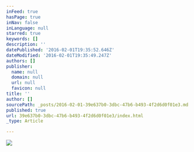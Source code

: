 ```yaml
---
inFeed: true
hasPage: true
inNav: false
inLanguage: null
starred: true
keywords: []
description: ''
datePublished: '2016-02-01T19:35:52.646Z'
dateModified: '2016-02-01T19:35:49.247Z'
authors: []
publisher:
  name: null
  domain: null
  url: null
  favicon: null
title: ''
author: []
sourcePath: _posts/2016-02-01-39e637b0-3dbc-47b6-b493-4f2d6d0f01e3.md
published: true
url: 39e637b0-3dbc-47b6-b493-4f2d6d0f01e3/index.html
_type: Article

---
```

![](https://the-grid-user-content.s3-us-west-2.amazonaws.com/6babd856-e305-4a8c-b4a4-21b6ec782e92.png)
